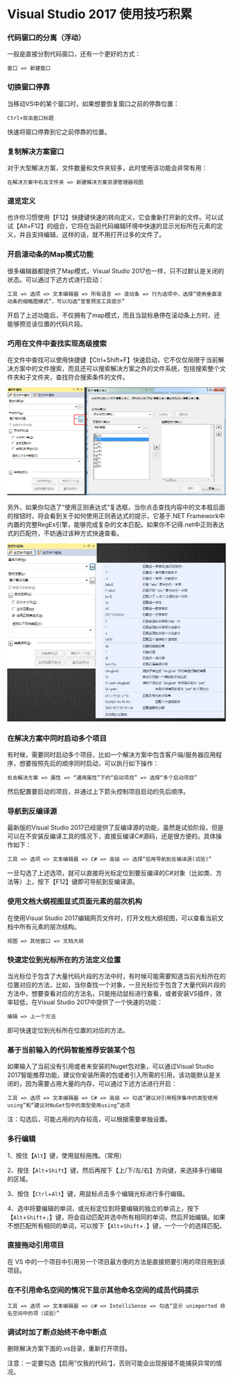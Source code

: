 # Visual Studio 2017 使用技巧积累



### 代码窗口的分离（浮动）

一般是直接分割代码窗口，还有一个更好的方式：

```
窗口 => 新建窗口
```



### 切换窗口停靠

当移动VS中的某个窗口时，如果想要恢复窗口之前的停靠位置：

```
Ctrl+双击窗口标题
```

快速将窗口停靠到它之前停靠的位置。



### 复制解决方案窗口

对于大型解决方案，文件数量和文件夹较多，此时使用该功能会非常有用：

```
在解决方案中右击文件夹 => 新建解决方案资源管理器视图
```



### 速览定义

也许你习惯使用【F12】快捷键快速的转向定义，它会重新打开新的文件。可以试试【Alt+F12】的组合，它将在当前代码编辑环境中快速的显示光标所在元素的定义，并且支持编辑，这样的话，就不用打开过多的文件了。



### 开启滚动条的Map模式功能

很多编辑器都提供了Map模式，Visual Studio 2017也一样，只不过默认是关闭的状态。可以通过下述方式进行启动：

```
工具 => 选项 => 文本编辑器 => 所有语言 => 滚动条 => 行为选项中，选择“使用垂直滚动条的缩略图模式”，可以勾选“宣誓预览工具提示”
```

开启了上述功能后，不仅拥有了map模式，而且当鼠标悬停在滚动条上方时，还能够预览该位置的代码片段。



### 巧用在文件中查找实现高级搜索

在文件中查找可以使用快捷键【Ctrl+Shift+F】快速启动，它不仅仅局限于当前解决方案中的文件搜索，而且还可以搜索解决方案之外的文件系统，包括搜索整个文件夹和子文件夹，查找符合搜索条件的文件。

![vs_find](assets/vs_find.png)

另外，如果你勾选了“使用正则表达式”复选框，当你点击查找内容中的文本框后面的按钮时，将会看到关于如何使用正则表达式的提示，它基于.NET Framework中内置的完整RegEx引擎，能够完成复杂的文本匹配。如果你不记得.net中正则表达式的匹配符，不妨通过该种方式快速查看。

![vs_find_zz](assets/vs_find_zz.jpg)





### 在解决方案中同时启动多个项目

有时候，需要同时启动多个项目，比如一个解决方案中包含客户端/服务器应用程序，想要按照先后的顺序同时启动，可以执行如下操作：

```
右击解决方案 => 属性 => “通用属性”下的“启动项目” => 选择“多个启动项目”
```

然后配置要启动的项目，并通过上下箭头控制项目启动的先后顺序。



### 导航到反编译源

最新版的Visual Studio 2017已经提供了反编译源的功能，虽然是试验阶段，但是可以在不安装反编译工具的情况下，直接反编译C#源码，还是很方便的。具体操作如下：

```
工具 => 选项 => 文本编辑器 => C# => 高级 => 选择“启用导航到反编译源(试验)”
```

一旦勾选了上述选项，就可以直接将光标定位到要反编译的C#对象（比如类、方法等）上，按下【F12】键即可导航到反编译源。



### 使用文档大纲视图显式页面元素的层次机构

在使用Visual Studio 2017编辑网页文件时，打开文档大纲视图，可以查看当前文档中所有元素的层次结构。

```
视图 => 其他窗口 => 文档大纲
```



### 快速定位到光标所在的方法定义位置

当光标位于包含了大量代码片段的方法中时，有时候可能需要知道当前光标所在的位置对应的方法，比如，当你查找一个对象，一旦光标位于包含了大量代码片段的方法中，想要查看对应的方法名，只能拖动鼠标进行查看，或者安装VS插件，效率较低，在Visual Studio 2017中提供了一个快速的功能：

```
编辑 => 上一个方法
```

即可快速定位到光标所在位置的对应的方法。



### 基于当前输入的代码智能推荐安装某个包

如果输入了当前没有引用或者未安装的Nuget包对象，可以通过Visual Studio 2017智能推荐功能，建议你安装所需的包或者引入所需的引用，该功能默认是关闭的，因为需要占用大量的内存，可以通过下述方法进行开启：

```
工具 => 选项 => 文本编辑器 => C# => 高级 => 勾选“建议对引用程序集中的类型使用using”和“建议对NuGet包中的类型使用using”选项
```

注：勾选后，可能占用的内存较高，可以根据需要单独设置。



### 多行编辑

1、按住【`Alt`】键，使用鼠标拖拽。（常用）

2、按住【`Alt`+`Shift`】键，然后再按下【上/下/左/右】方向键，来选择多行编辑的区域。

3、按住【`Ctrl`+`Alt`】键，用鼠标点击多个编辑光标进行多行编辑。

4、选中将要编辑的单词，或光标定位到将要编辑的独立的单词上，按下【`Alt`+`Shift`+`;`】键，将会自动匹配并选中所有相同的单词，然后开始编辑。如果不想匹配所有相同的单词，可以按下【`Alt`+`Shift`+`.`】键，一个一个的选择匹配。



### 直接拖动引用项目

在 VS 中的一个项目中引用另一个项目最方便的方法是直接把要引用的项目拖到该项目。



### 在不引用命名空间的情况下显示其他命名空间的成员代码提示

```
工具 => 选项 => 文本编辑器 => c# => IntelliSense => 勾选“显示 unimported 命名空间中的项（试验）”
```



### 调试时加了断点始终不命中断点

删除解决方案下面的.vs目录，重新打开项目。

注意：一定要勾选【启用”仅我的代码“】，否则可能会出现报错不能捕获异常的情况。